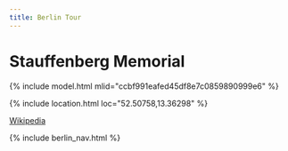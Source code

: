 ```yaml
---
title: Berlin Tour
---
```


# Stauffenberg Memorial

{% include model.html mlid="ccbf991eafed45df8e7c0859890999e6" %}

{% include location.html loc="52.50758,13.36298" %}

[Wikipedia](https://en.wikipedia.org/wiki/Memorial_to_the_German_Resistance)

{% include berlin_nav.html %}

